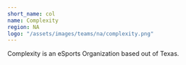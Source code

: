 ```yaml
---
short_name: col
name: Complexity
region: NA
logo: "/assets/images/teams/na/complexity.png"
---
```

Complexity is an eSports Organization based out of Texas.
